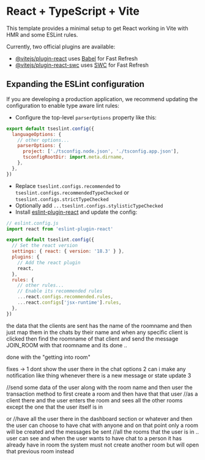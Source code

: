 # React + TypeScript + Vite

This template provides a minimal setup to get React working in Vite with HMR and some ESLint rules.

Currently, two official plugins are available:

- [@vitejs/plugin-react](https://github.com/vitejs/vite-plugin-react/blob/main/packages/plugin-react/README.md) uses [Babel](https://babeljs.io/) for Fast Refresh
- [@vitejs/plugin-react-swc](https://github.com/vitejs/vite-plugin-react-swc) uses [SWC](https://swc.rs/) for Fast Refresh

## Expanding the ESLint configuration

If you are developing a production application, we recommend updating the configuration to enable type aware lint rules:

- Configure the top-level `parserOptions` property like this:

```js
export default tseslint.config({
  languageOptions: {
    // other options...
    parserOptions: {
      project: ['./tsconfig.node.json', './tsconfig.app.json'],
      tsconfigRootDir: import.meta.dirname,
    },
  },
})
```

- Replace `tseslint.configs.recommended` to `tseslint.configs.recommendedTypeChecked` or `tseslint.configs.strictTypeChecked`
- Optionally add `...tseslint.configs.stylisticTypeChecked`
- Install [eslint-plugin-react](https://github.com/jsx-eslint/eslint-plugin-react) and update the config:

```js
// eslint.config.js
import react from 'eslint-plugin-react'

export default tseslint.config({
  // Set the react version
  settings: { react: { version: '18.3' } },
  plugins: {
    // Add the react plugin
    react,
  },
  rules: {
    // other rules...
    // Enable its recommended rules
    ...react.configs.recommended.rules,
    ...react.configs['jsx-runtime'].rules,
  },
})
```

the data that the clients are sent has the name of the roomname and then just map them in the chats by their name and when any specific client is clicked then find the roomname of that client and send the message JOIN_ROOM with that roomname and its done ..

done with the "getting into room"

fixes -> 
1 dont show the user there in the chat options 
2 can i make any notification like thing whenever there is a new message or state update 
3 


//send some data of the user along with the room name and then user the transaction method to first create a room and then have that that user 
//as a client there and the user enters the room and sees all the other rooms except the one that the user itself is in 


or 
//have all the user there in the dashboard section or whatever and then the user can choose to have chat with anyone and on that point only a room will be created and the messages be sent 
//all the rooms that the user is in .. user can see and when the user wants to have chat to a person it has already have in room the system must not create another room but will open that previous room instead 